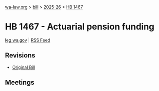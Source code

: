 [wa-law.org](/) > [bill](/bill/) > [2025-26](/bill/2025-26/) > [HB 1467](/bill/2025-26/hb/1467/)

# HB 1467 - Actuarial pension funding
[leg.wa.gov](https://app.leg.wa.gov/billsummary?BillNumber=1467&Year=2025&Initiative=false) | [RSS Feed](./rss.xml)

## Revisions
* [Original Bill](1/)

## Meetings